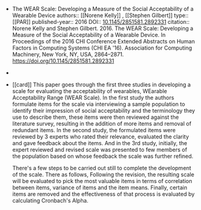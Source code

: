 - The WEAR Scale: Developing a Measure of the Social Acceptability of a Wearable Device
  authors:: [[Norene Kelly]] , [[Stephen Gilbert]]
  type:: [[PAR]] 
  published-year:: 2016
  DOI:: [10.1145/2851581.2892331](http://dx.doi.org/10.1145/2851581.2892331) 
  citation:: Norene Kelly and Stephen Gilbert. 2016. The WEAR Scale: Developing a Measure of the Social Acceptability of a Wearable Device. In Proceedings of the 2016 CHI Conference Extended Abstracts on Human Factors in Computing Systems (CHI EA '16). Association for Computing Machinery, New York, NY, USA, 2864–2871. https://doi.org/10.1145/2851581.2892331
-
- [[card]] This paper goes through the first three studies in developing a scale for evaluating the acceptability of wearables, WEarable Acceptability Range (WEAR Scale). In the first study the authors formulate items for the scale via interviewing a sample population to identify their impression of social acceptability and the terminology they use to describe them, these items were then reviewed against the literature survey, resulting in the addition of more items and removal of redundant items. In the second study, the formulated items were reviewed by 3 experts who rated their relevance, evaluated the clarity and gave feedback about the items. And in the 3rd study, initially, the expert reviewed and revised scale was presented to few members of the population based on whose feedback the scale was further refined. 
  
  There's a few steps to be carried out still to complete the development of the scale. There as follows, Following the revision, the resulting scale will be evaluated to pick the most valuable items in terms of correlation between items, variance of items and the item means. Finally, certain items are removed and the effectiveness of that process is evaluated by calculating Cronbach's Alpha.